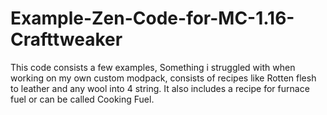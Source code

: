 # Example-Zen-Code-for-MC-1.16-Crafttweaker
This code consists a few examples, Something i struggled with when working on my own custom modpack, consists of recipes like Rotten flesh to leather and any wool into 4 string. It also includes a recipe for furnace fuel or can be called Cooking Fuel.
